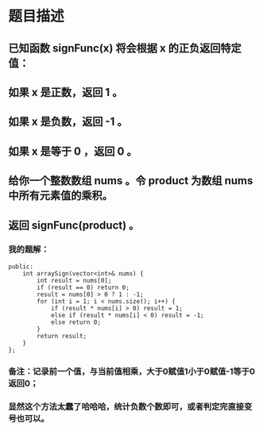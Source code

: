 # 题目描述
## 已知函数 signFunc(x) 将会根据 x 的正负返回特定值：
## 如果 x 是正数，返回 1 。
## 如果 x 是负数，返回 -1 。
## 如果 x 是等于 0 ，返回 0 。
## 给你一个整数数组 nums 。令 product 为数组 nums 中所有元素值的乘积。
## 返回 signFunc(product) 。
### 我的题解：
```class Solution {
public:
    int arraySign(vector<int>& nums) {
        int result = nums[0];
        if (result == 0) return 0;
        result = nums[0] > 0 ? 1 : -1;
        for (int i = 1; i < nums.size(); i++) {
            if (result * nums[i] > 0) result = 1;
            else if (result * nums[i] < 0) result = -1;
            else return 0;
        }
        return result;
    }
};
```
### **备注**：记录前一个值，与当前值相乘，大于0赋值1小于0赋值-1等于0返回0；
### 显然这个方法太蠢了哈哈哈，统计负数个数即可，或者判定完直接变号也可以。